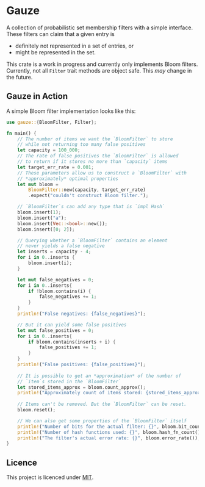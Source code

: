 # Gauze

A collection of probabilistic set membership filters with a simple interface.
These filters can claim that a given entry is

* definitely not represented in a set of entries, or
* might be represented in the set.

This crate is a work in progress and currently only implements Bloom filters.
Currently, not all `Filter` trait methods are object safe.
This *may* change in the future.

## Gauze in Action
A simple Bloom filter implementation looks like this:

```rust
use gauze::{BloomFilter, Filter};

fn main() {
    // The number of items we want the `BloomFilter` to store
    // while not returning too many false positives
    let capacity = 100_000;
    // The rate of false positives the `BloomFilter` is allowed
    // to return if it stores no more than `capacity` items
    let target_err_rate = 0.001;
    // These parameters allow us to construct a `BloomFilter` with
    // *approximately* optimal properties
    let mut bloom =
        BloomFilter::new(capacity, target_err_rate)
        .expect("couldn't construct Bloom filter.");

    // `BloomFilter`s can add any type that is `impl Hash`
    bloom.insert(1);
    bloom.insert("a");
    bloom.insert(Vec::<bool>::new());
    bloom.insert([0; 2]);

    // Querying whether a `BloomFilter` contains an element
    // never yields a false negative
    let inserts = capacity - 4;
    for i in 0..inserts {
        bloom.insert(i);
    }

    let mut false_negatives = 0;
    for i in 0..inserts{
        if !bloom.contains(i) {
            false_negatives += 1;
        }
    }
    println!("False negatives: {false_negatives}");

    // But it can yield some false positives
    let mut false_positives = 0;
    for i in 0..inserts{
        if bloom.contains(inserts + i) {
            false_positives += 1;
        }
    }
    println!("False positives: {false_positives}");
    
    // It is possible to get an *approximation* of the number of
    // `item`s stored in the `BloomFilter`
    let stored_items_approx = bloom.count_approx();
    println!("Approximately count of items stored: {stored_items_approx}");
    
    // Items can't be removed. But the `BloomFilter` can be reset.
    bloom.reset();

    // We can also get some properties of the `BloomFilter` itself
    println!("Number of bits for the actual filter: {}", bloom.bit_count());
    println!("Number of hash functions used: {}", bloom.hash_fn_count());
    println!("The filter's actual error rate: {}", bloom.error_rate());
}
```

## Licence
This project is licenced under [MIT](https://github.com/leonqadirie/gauze/blob/main/LICENSE).
